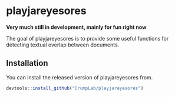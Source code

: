 # playjareyesores

<!-- badges: start -->
<!-- badges: end -->

**Very much still in development, mainly for fun right now**

The goal of playjareyesores is to provide some useful functions for detecting textual overlap between documents.

## Installation

You can install the released version of playjareyesores from.

``` r
devtools::install_github("CrumpLab/playjareyesores")
```


